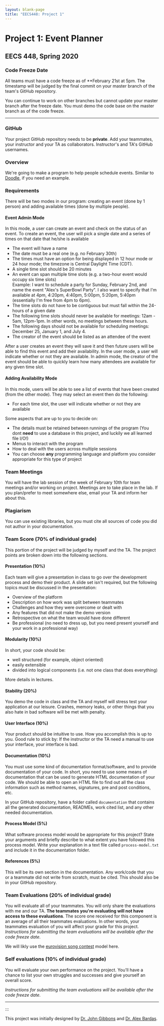 ```yaml
---
layout: blank-page
title: "EECS448: Project 1"
---
```


Project 1: Event Planner
========================

EECS 448, Spring 2020
---------------------

### Code Freeze Date

All teams must have a code freeze as of **February 21st at 5pm.
The timestamp will be judged by the final
commit on your master branch of the team\'s GitHub repository.

You can continue to work on other branches but cannot update your master
branch after the freeze date. You must demo the code base on the master
branch as of the code freeze.

------------------------------------------------------------------------

### GitHub

Your project GitHub repository needs to be **private**. Add your
teammates, your instructor and your TA as collaborators. Instructor\'s
and TA\'s GitHub usernames.

### Overview

We\'re going to make a program to help people schedule events. Similar
to [Doodle](https://doodle.com/), if you need an example.

### Requirements

There will be two modes in our program: creating an event (done by 1
person) and adding available times (done by multiple people).

#### Event Admin Mode

In this mode, a user can create an event and check on the status of an
event.
To create an event, the user will pick a single date and a series of
times on that date that he/she is available

-   The event will have a name
-   The date must be a real one (e.g. no February 30th)
-   The times must have an option for being displayed in 12 hour mode or
    24 hour mode; the timezone is Central Daylight Time (CDT).
-   A single time slot should be 20 minutes
-   An event can span multiple time slots (e.g. a two-hour event would
    occupy six time slots)\
    Example: I want to schedule a party for Sunday, February 2nd, and
    name the event "Alex\'s SuperBowl Party". I also want to specify
    that I'm available at 4pm, 4:20pm, 4:40pm, 5:00pm, 5:20pm, 5:40pm
    (essentially I'm free from 4pm to 6pm).
-   The time slots do not have to be contiguous but must fall within the
    24-hours of a given date
-   The following time slots should never be available for meetings:
    12am - 5am, 12pm-1pm. In other words, no meetings between these
    hours.
-   The following days should not be available for scheduling meetings:
    December 25, January 1, and July 4.
-   The creator of the event should be listed as an attendee of the
    event

After a user creates an event they will save it and then future users
will be able to find this event and add their availability. In the user
mode, a user will indicate whether or not they are available. In admin
mode, the creator of the event should be able to quickly learn how many
attendees are available for any given time slot.

#### Adding Availability Mode

In this mode, users will be able to see a list of events that have been
created (from the other mode). They may select an event then do the
following:

-   For each time slot, the user will indicate whether or not they are
    available

Some aspects that are up to you to decide on:

-   The details must be retained between runnings of the program (You
    dont **need** to use a database in this project, and luckily we all
    learned file I/O!)
-   Menus to interact with the program
-   How to deal with the users across multiple sessions
-   You can choose **any** programming language and platform you consider
    appropriate for this type of project

### Team Meetings

You will have the lab session of the week of February 10th for team
meetings and/or working on project.
Meetings are to take place in the lab. 
If you plan/prefer to meet somewhere else, email your TA and
inform her about this.

### Plagiarism

You can use existing libraries, but you must cite all sources of code
you did not author in your documentation.

### Team Score (70% of individual grade)

This portion of the project will be judged by myself and the TA. The
project points are broken down into the following sections.

#### Presentation (10%)

Each team will give a presentation in class to go over the development
process and demo their product. A slide set isn't required, but the
following topics must be discussed in the presentation:

-   Overview of the platform
-   Description on how work was split between teammates
-   Challenges and how they were overcome or dealt with
-   Any features that did not make the demo version
-   Retrospective on what the team would have done different
-   Be professional (no need to dress up, but you need present yourself
    and your work in a professional way)

#### Modularity (10%)

In short, your code should be:

-   well structured (for example, object oriented)
-   easily extensible
-   divided into logical components (i.e. not one class that does
    everything)

More details in lectures.

#### Stability (20%)

You demo the code in class and the TA and myself will stress test your
application at our leisure. Crashes, memory leaks, or other things that
you also hate in bad software will be met with penalty.

#### User Interface (10%)

Your product should be intuitive to use. How you accomplish this is up
to you. Good rule to stick by: If the instructor or the TA need a manual
to use your interface, your interface is bad.

#### Documentation (10%)

You must use some kind of documentation format/software, and
to provide documentation of your code. In short, you need
to use some means of documentation that can be used to generate HTML
documentation of your code. We should be able to open an HTML file to
find out all the class information such as method names, signatures, pre
and post conditions, etc.

In your GitHub repository, have a folder called `documentation` that
contains all the generated documentation, READMEs, work cited list, and
any other needed documentation.

#### Process Model (5%)

What software process model would be appropriate for this project? State
your arguments and briefly describe to what extent you have followed
this process model. Write your explanation in a text file called
`process-model.txt` and include it in the documentation folder.

#### References (5%)

This will be its own section in the documentation. Any work/code that
you or a teammate did not write from scratch, must be cited. This should
also be in your GitHub repository.

### Team Evaluations (20% of individual grade)

You will evaluate all of your teammates. You will only share the
evaluations with me and our TA. 
**The teammates you\'re evaluating will not have access to these evaluations**.
The score one received for this component is an average of all their
teammates evaluations. In other words, your teammates evaluation of you
will affect your grade for this project.
*Instructions for submitting the team evaluations will be available
after the code freeze date.*

We will likly use the [eurovision song contest](https://en.wikipedia.org/wiki/Eurovision_Song_Contest) model here.

### Self evaluations (10% of individual grade)

You will evaluate your own performance on the project. You\'ll have a
chance to list your own struggles and successes and give yourself an
overall score.

*Instructions for submitting the team evaluations will be available
after the code freeze date.*

------------------------------------------------------------------------
:::

This project was initially designed by [Dr. John
Gibbons](http://www.eecs.ku.edu/people/faculty/jwgibbo)
and 
[Dr. Alex Bardas](http://www.eecs.ku.edu/people/faculty/alexbardas).
